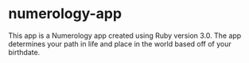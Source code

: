 # numerology-app

This app is a Numerology app created using Ruby version 3.0.
The app determines your path in life and place in the world based off of your birthdate.
